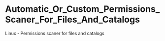 # Automatic_Or_Custom_Permissions_Scaner_For_Files_And_Catalogs
Linux - Permissions scaner for files and catalogs
